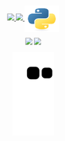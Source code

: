 <div align="center">
  <a href="https://github.com/Guilherme-K-Santos">
  <img height="160em" src="https://github-readme-stats.vercel.app/api?username=Guilherme-K-Santos&show_icons=true&theme=synthwave&include_all_commits=true&count_private=true"/>
  <img height="160em" src="https://github-readme-stats.vercel.app/api/top-langs/?username=Guilherme-K-Santos&layout=compact&langs_count=7&theme=dark"/>
  <img align="center" alt="Gui-Python" height="60" width="80" src="https://raw.githubusercontent.com/devicons/devicon/master/icons/python/python-original.svg">
  
<a href="https://instagram.com/rafaballerini" target="_blank"><img src="https://img.shields.io/badge/-Instagram-%23E4405F?style=for-the-badge&logo=instagram&logoColor=white" target="_blank"></a>
<a href = "mailto:guifocassio1@gmail.com"><img src="https://img.shields.io/badge/-Gmail-%23333?style=for-the-badge&logo=gmail&logoColor=white" target="_blank"></a>

  ![Snake animation](https://github.com/rafaballerini/rafaballerini/blob/output/github-contribution-grid-snake.svg)
 
</div>
